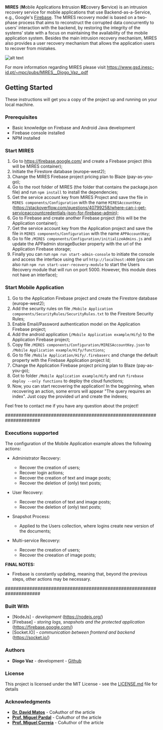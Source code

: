 **MIRES** (**M**obile Applications **I**ntrusion **RE**covery **S**ervice) is an intrusion recovery service for mobile applications that use Backend-as-a-Service, e.g., Google's [Firebase](https://firebase.google.com/). The MIRES recovery model is based on a two-phase process that aims to reconstruct the corrupted data concurrently to users’ interaction with the backend, by
restoring the integrity of the systems’ state with a focus on maintaining the availability of the mobile application system. Besides the main intrusion recovery mechanism, MIRES also provides a user
recovery mechanism that allows the application users to recover from mistakes.

![alt text](https://github.com/inesc-id/MIRESPrototype/blob/master/MIRES%20service/MIRES_architecture.png?raw=true)

For more information regarding MIRES please visit https://www.gsd.inesc-id.pt/~mpc/pubs/MIRES__Diogo_Vaz_.pdf


## Getting Started

These instructions will get you a copy of the project up and running on your local machine.


### Prerequisites

- Basic knowledge on Firebase and Android Java development
- Firebase console installed
- NPM installed


### Start MIRES

1. Go to https://firebase.google.com/ and create a Firebase project (this will be MIRES container);
2. Initiate the Firestore database (europe-west2);
3. Change the MIRES Firebase project pricing plan to Blaze (pay-as-you-go);
4. Go to the root folder of MIRES (the folder that contains the package.json file) and run ```npm install``` to install the dependencies;
5. Get the service account key from MIRES Project and save the file in ```MIRES components/Configuration``` with the name ```MIRESAccountKey``` (https://stackoverflow.com/questions/40799258/where-can-i-get-serviceaccountcredentials-json-for-firebase-admin);
6. Go to Firebase and create another Firebase project (this will be the Application container);
7. Get the service account key from the Application project and save the file in ```MIRES components/Configuration``` with the name ```APPAccountKey```;
8. Go to file ```/MIRES components/Configuration/initializeAdmins.js``` and update the APPadmin storageBucker property with the url of the Application Firebase storage;
9. Finally you can run ```npm run start-admin-console``` to initiate the console and access the interface using the url ```http://localhost:4000``` (you can also run ```npm run start-user-recovery-module``` to start the Users Recovery module that will run on port 5000. However, this module does not have an interface);


### Start Mobile Application

1. Go to the Application Firebase project and create the Firestore database (europe-west2);
2. Add the security rules on file ```/Mobile Application components/SecurityRules/SecurityRules.txt``` to the Firestore Security Rules;
3. Enable Email/Password authentication model on the Application Firebase project;
4. Add the android application (```/Mobile Application example/Hify```) to the Application Firebase project;
5. Copy file ```/MIRES components/Configuration/MIRESAccountKey.json``` to ```/Mobile Application example/Hify/functions```;
6. Go to file ```/Mobile Application/Hify/.firebaserc``` and change the default property with the Firebase Application project Id;
7. Change the Application Firebase project pricing plan to Blaze (pay-as-you-go);
7. Got to folder ```/Mobile Application example/Hify``` and run ```firebase deploy --only functions``` to deploy the cloud functions;
8. Now, you can start recovering the application! In the begginning, when recovering an action, some errors will appear "The query requires an index". Just copy the provided url and create the indexes;

Feel free to contact me if you have any question about the project! 

#####################################################################

### Executions supported

The configuration of the Mobile Application example allows the following actions:

- Administrator Recovery:
  - Recover the creation of users;
  - Recover login actions;
  - Recover the creation of text and image posts;
  - Recover the deletion of (only) text posts;

- User Recovery:
  - Recover the creation of text and image posts;
  - Recover the deletion of (only) text posts;

- Snapshot Process:
  - Applied to the Users collection, where logins create new version of the documents;

- Multi-service Recovery:
  - Recover the creation of users;
  - Recover the creeation of image posts;


**FINAL NOTES:** 
- Firebase is constantly updating, meaning that, beyond the previous steps, other actions may be necessary.


#####################################################################

### Built With

* [NodeJs] - *development* (https://nodejs.org/)
* [Firebase] - *storing logs, snapshots and the protected application* (https://firebase.google.com/)
* [Socket.IO] - *communication between frontend and backend* (https://socket.io/)


### Authors

* **Diogo Vaz** - development - [Github](https://github.com/diogolvaz)


### License

This project is licensed under the MIT License - see the [LICENSE.md](LICENSE.md) file for details


### Acknowledgments

* **[Dr. David Matos](https://github.com/davidmatos)** - CoAuthor of the article
* **[Prof. Miguel Pardal](https://github.com/miguelpardal)** - CoAuthor of the article
* **[Prof. Miguel Correia](https://github.com/mpcorreia)** - CoAuthor of the article



